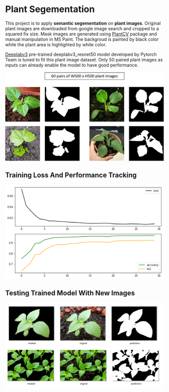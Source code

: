 # Plant Segementation

This project is to apply **semantic segementation** on **plant images**. Original plant images are downloaded from google image search and cropped to a squared fix size. Mask images are generated using [PlantCV](https://plantcv.readthedocs.io/en/stable/) package and manual manipulation in MS Paint. The backgroud is painted by black color while the plant area is highlighted by white color.

[Deeplabv3](https://pytorch.org/hub/pytorch_vision_deeplabv3_resnet101/) pre-trained deeplabv3_resnet50 model developed by Pytorch Team is tuned to fit this plant image dataset. Only 50 paired plant images as inputs can already enable the model to have good performance.

<p align="center">
  <img src=".\images\data.png" width=600 />
</p>

## Training Loss And Performance Tracking

<p align="center">
  <img src=".\images\training.png" width=600 />
</p>

## Testing Trained Model With New Images

<p align="center">
  <img src=".\images\out.jpg" width=600 />
</p>


